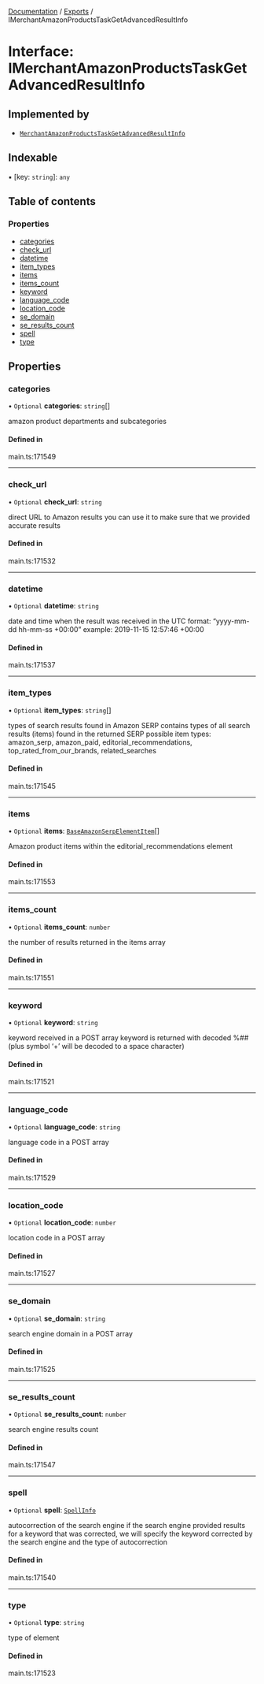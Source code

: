 [Documentation](../README.md) / [Exports](../modules.md) / IMerchantAmazonProductsTaskGetAdvancedResultInfo

# Interface: IMerchantAmazonProductsTaskGetAdvancedResultInfo

## Implemented by

- [`MerchantAmazonProductsTaskGetAdvancedResultInfo`](../classes/MerchantAmazonProductsTaskGetAdvancedResultInfo.md)

## Indexable

▪ [key: `string`]: `any`

## Table of contents

### Properties

- [categories](IMerchantAmazonProductsTaskGetAdvancedResultInfo.md#categories)
- [check\_url](IMerchantAmazonProductsTaskGetAdvancedResultInfo.md#check_url)
- [datetime](IMerchantAmazonProductsTaskGetAdvancedResultInfo.md#datetime)
- [item\_types](IMerchantAmazonProductsTaskGetAdvancedResultInfo.md#item_types)
- [items](IMerchantAmazonProductsTaskGetAdvancedResultInfo.md#items)
- [items\_count](IMerchantAmazonProductsTaskGetAdvancedResultInfo.md#items_count)
- [keyword](IMerchantAmazonProductsTaskGetAdvancedResultInfo.md#keyword)
- [language\_code](IMerchantAmazonProductsTaskGetAdvancedResultInfo.md#language_code)
- [location\_code](IMerchantAmazonProductsTaskGetAdvancedResultInfo.md#location_code)
- [se\_domain](IMerchantAmazonProductsTaskGetAdvancedResultInfo.md#se_domain)
- [se\_results\_count](IMerchantAmazonProductsTaskGetAdvancedResultInfo.md#se_results_count)
- [spell](IMerchantAmazonProductsTaskGetAdvancedResultInfo.md#spell)
- [type](IMerchantAmazonProductsTaskGetAdvancedResultInfo.md#type)

## Properties

### categories

• `Optional` **categories**: `string`[]

amazon product departments and subcategories

#### Defined in

main.ts:171549

___

### check\_url

• `Optional` **check\_url**: `string`

direct URL to Amazon results
you can use it to make sure that we provided accurate results

#### Defined in

main.ts:171532

___

### datetime

• `Optional` **datetime**: `string`

date and time when the result was received
in the UTC format: “yyyy-mm-dd hh-mm-ss +00:00”
example:
2019-11-15 12:57:46 +00:00

#### Defined in

main.ts:171537

___

### item\_types

• `Optional` **item\_types**: `string`[]

types of search results found in Amazon SERP
contains types of all search results (items) found in the returned SERP
possible item types:
amazon_serp, amazon_paid, editorial_recommendations, top_rated_from_our_brands, related_searches

#### Defined in

main.ts:171545

___

### items

• `Optional` **items**: [`BaseAmazonSerpElementItem`](../classes/BaseAmazonSerpElementItem.md)[]

Amazon product items within the editorial_recommendations element

#### Defined in

main.ts:171553

___

### items\_count

• `Optional` **items\_count**: `number`

the number of results returned in the items array

#### Defined in

main.ts:171551

___

### keyword

• `Optional` **keyword**: `string`

keyword received in a POST array
keyword is returned with decoded %## (plus symbol ‘+’ will be decoded to a space character)

#### Defined in

main.ts:171521

___

### language\_code

• `Optional` **language\_code**: `string`

language code in a POST array

#### Defined in

main.ts:171529

___

### location\_code

• `Optional` **location\_code**: `number`

location code in a POST array

#### Defined in

main.ts:171527

___

### se\_domain

• `Optional` **se\_domain**: `string`

search engine domain in a POST array

#### Defined in

main.ts:171525

___

### se\_results\_count

• `Optional` **se\_results\_count**: `number`

search engine results count

#### Defined in

main.ts:171547

___

### spell

• `Optional` **spell**: [`SpellInfo`](../classes/SpellInfo.md)

autocorrection of the search engine
if the search engine provided results for a keyword that was corrected, we will specify the keyword corrected by the search engine and the type of autocorrection

#### Defined in

main.ts:171540

___

### type

• `Optional` **type**: `string`

type of element

#### Defined in

main.ts:171523
